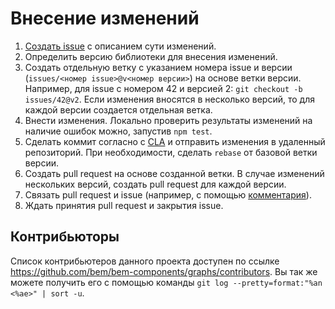 # Внесение изменений

1. [Создать issue](https://github.com/bem/bem-components/issues/new) с описанием сути изменений.
1. Определить версию библиотеки для внесения изменений.
1. Создать отдельную ветку с указанием номера issue и версии (`issues/<номер issue>@v<номер версии>`) на основе ветки версии.
Например, для issue с номером 42 и версией 2: `git checkout -b issues/42@v2`. Если изменения вносятся в несколько версий, то для каждой версии создается отдельная ветка.
1. Внести изменения. Локально проверить результаты изменений на наличие ошибок можно, запустив `npm test`.
1. Сделать коммит согласно с [CLA](CLA.md) и отправить изменения в удаленный репозиторий. При необходимости, сделать `rebase` от базовой ветки версии.
1. Создать pull request на основе созданной ветки. В случае изменений нескольких версий, создать pull request для каждой версии.
1. Связать pull request и issue (например, c помощью [комментария](https://github.com/blog/1506-closing-issues-via-pull-requests)).
1. Ждать принятия pull request и закрытия issue.

## Контрибьюторы

Список контрибьютеров данного проекта доступен по ссылке https://github.com/bem/bem-components/graphs/contributors. Вы так же можете получить его с помощью команды `git log --pretty=format:"%an <%ae>" | sort -u`.
